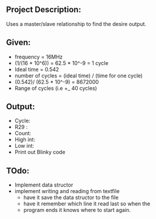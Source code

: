 Project Description:
-
Uses a master/slave relationship to find the desire output. 

Given:
-
- frequency = 16MHz 
- (1/(16 * 10^6)) = 62.5 * 10^-9  = 1 cycle 
- Ideal time = 0.542
- number of cycles = (ideal time) / (time for one cycle)
- (0.542)/ (62.5 * 10^-9) = 8672000
- Range of cycles (i.e +_ 40 cycles)

Output:
-
- Cycle: 
- R29 : 
- Count: 
- High int: 
- Low int:
- Print out Blinky code 

TOdo:
-
- Implement data structor 
- implement writing and reading from textfile
  - have it save the data structor to the file 
  - have it remember which line it read last so when the 
  - program ends it knows where to start again. 
